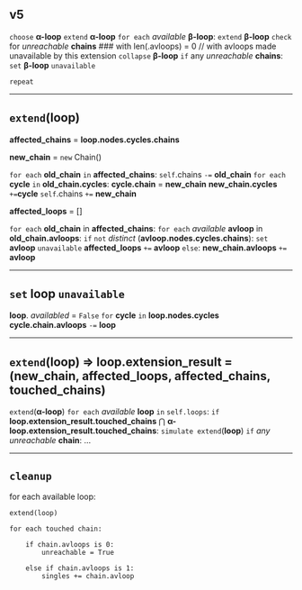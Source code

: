 ## v5

`choose` **α-loop**
`extend` **α-loop**
`for each` _available_ **β-loop**:
	`extend` **β-loop**
	`check` for _unreachable_ **chains** ###  with len(.avloops) = 0 // with avloops made unavailable by this extension
	`collapse` **β-loop**
	`if` any _unreachable_ **chains**:  
		`set` **β-loop** `unavailable`
		
`repeat`

__________________________________________________________________________


## `extend`(**loop**)

**affected_chains** = **loop.nodes.cycles.chains**

**new_chain** = `new` Chain()

`for each` **old_chain** `in` **affected_chains**:
	`self`.chains `-=` **old_chain**
	`for each` **cycle** `in` **old_chain.cycles**:
		**cycle.chain** = **new_chain**
		**new_chain.cycles** `+=`**cycle**
`self`.chains `+=` **new_chain**

**affected_loops** = []

`for each` **old_chain** in **affected_chains**:
	`for each` _available_ **avloop** in **old_chain.avloops**:
		`if` `not` _distinct_ (**avloop.nodes.cycles.chains**):
			`set` **avloop** `unavailable`
			**affected_loops** `+=` **avloop**
		`else`:
			**new_chain.avloops** `+=` **avloop**


__________________________________________________________________________


## `set` **loop** `unavailable`

**loop**. _availabled_ = `False`
`for` **cycle** `in` **loop.nodes.cycles**
	**cycle.chain.avloops** `-=` **loop**

__________________________________________________________________________

## `extend`(**loop**)  ⇒  loop.extension_result = (new_chain, affected_loops, affected_chains, touched_chains)

`extend`(**α-loop**)
`for each` _available_ **loop** `in` `self.loops`:
	`if` **loop.extension_result.touched_chains** ⋂ **α-loop.extension_result.touched_chains**:
		`simulate extend`(**loop**)
		`if` _any_ _unreachable_ **chain**:
			…
			

__________________________________________________________________________
			
## `cleanup`

for each available loop:
	
	extend(loop)
	
	for each touched chain:
		
		if chain.avloops is 0:
			unreachable = True
			
		else if chain.avloops is 1:
			singles += chain.avloop
